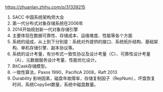 https://zhuanlan.zhihu.com/p/31339215

1. SACC 中国系统架构师大会
1. 第一代分布式对象存储系统在2006年
1. 2014开始规划新一代对象存储引擎
1. 主要体现在数据可靠性、存储成本、运维难度、性能等各个方面
1. 系统的组成，从上到下分别是：系统对外提供的接口、系统拓扑结构、基础架构、单机存储引擎、副本协议等。
1. 系统的设计考量，有分布式一致性协议及设计考量（C）、可靠性设计考量（A）、元数据服务设计考量、性能优化设计。
1. BitCask存储模型。
1. 一致性算法，Paxos 1990，PacificA 2008，Raft 2013
1. Durability 影响因素，磁盘年故障率，存储复制因子（RepNum），坏盘恢复时间，系统CopySet数量，系统中磁盘数量。
